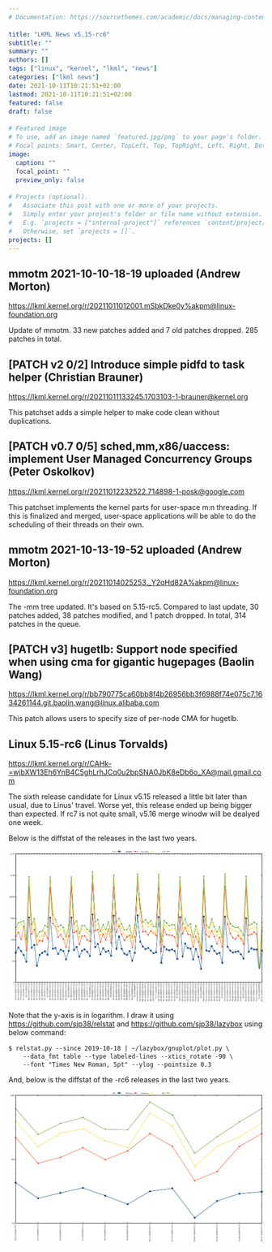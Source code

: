 ```yaml
---
# Documentation: https://sourcethemes.com/academic/docs/managing-content/

title: "LKML News v5.15-rc6"
subtitle: ""
summary: ""
authors: []
tags: ["linux", "kernel", "lkml", "news"]
categories: ["lkml news"]
date: 2021-10-11T10:21:51+02:00
lastmod: 2021-10-11T10:21:51+02:00
featured: false
draft: false

# Featured image
# To use, add an image named `featured.jpg/png` to your page's folder.
# Focal points: Smart, Center, TopLeft, Top, TopRight, Left, Right, BottomLeft, Bottom, BottomRight.
image:
  caption: ""
  focal_point: ""
  preview_only: false

# Projects (optional).
#   Associate this post with one or more of your projects.
#   Simply enter your project's folder or file name without extension.
#   E.g. `projects = ["internal-project"]` references `content/project/deep-learning/index.md`.
#   Otherwise, set `projects = []`.
projects: []
---
```


mmotm 2021-10-10-18-19 uploaded (Andrew Morton)
-----------------------------------------------

https://lkml.kernel.org/r/20211011012001.mSbkDke0y%akpm@linux-foundation.org

Update of mmotm.  33 new patches added and 7 old patches dropped.  285 patches
in total.


[PATCH v2 0/2] Introduce simple pidfd to task helper (Christian Brauner)
------------------------------------------------------------------------

https://lkml.kernel.org/r/20211011133245.1703103-1-brauner@kernel.org

This patchset adds a simple helper to make code clean without duplications.


[PATCH v0.7 0/5] sched,mm,x86/uaccess: implement User Managed Concurrency Groups (Peter Oskolkov)
-------------------------------------------------------------------------------------------------

https://lkml.kernel.org/r/20211012232522.714898-1-posk@google.com

This patchset implements the kernel parts for user-space m:n threading.  If
this is finalized and merged, user-space applications will be able to do the
scheduling of their threads on their own.


mmotm 2021-10-13-19-52 uploaded (Andrew Morton)
-----------------------------------------------

https://lkml.kernel.org/r/20211014025253._Y2qHd82A%akpm@linux-foundation.org

The -mm tree updated.  It's based on 5.15-rc5.  Compared to last update, 30
patches added, 38 patches modified, and 1 patch dropped.  In total, 314 patches
in the queue.


[PATCH v3] hugetlb: Support node specified when using cma for gigantic hugepages (Baolin Wang)
----------------------------------------------------------------------------------------------

https://lkml.kernel.org/r/bb790775ca60bb8f4b26956bb3f6988f74e075c7.1634261144.git.baolin.wang@linux.alibaba.com

This patch allows users to specify size of per-node CMA for hugetlb.


Linux 5.15-rc6 (Linus Torvalds)
-------------------------------

https://lkml.kernel.org/r/CAHk-=wjbXW13Eh6YnB4C5ghLrhJCq0u2bpSNA0JbK8eDb6o_XA@mail.gmail.com

The sixth release candidate for Linux v5.15 released a little bit later than
usual, due to Linus' travel.  Worse yet, this release ended up being bigger
than expected.  If rc7 is not quite small, v5.16 merge winodw will be dealyed
one week.

Below is the diffstat of the releases in the last two years.

![Kernel release stat](/img/kernel_release_stat/v5.4-rc5..v5.15-rc6.png)

Note that the y-axis is in logarithm.  I draw it using
https://github.com/sjp38/relstat and https://github.com/sjp38/lazybox using
below command:

    $ relstat.py --since 2019-10-18 | ~/lazybox/gnuplot/plot.py \
	    --data_fmt table --type labeled-lines --xtics_rotate -90 \
	    --font "Times New Roman, 5pt" --ylog --pointsize 0.3


And, below is the diffstat of the -rc6 releases in the last two years.

![rc6 release stat](/img/kernel_release_stat/v5.15-rc6-only.png)
